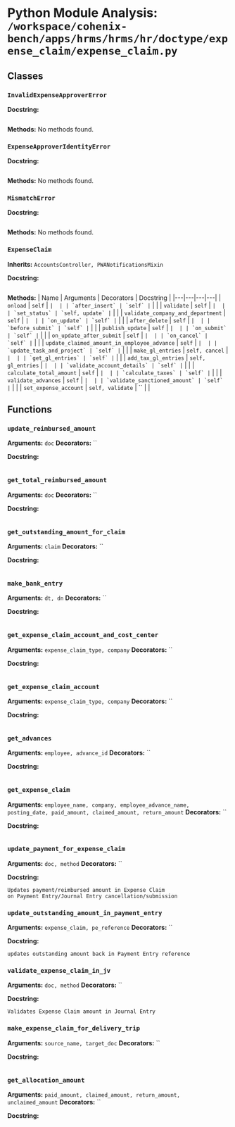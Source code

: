 # Python Module Analysis: `/workspace/cohenix-bench/apps/hrms/hrms/hr/doctype/expense_claim/expense_claim.py`

## Classes

### `InvalidExpenseApproverError`


**Docstring:**
```

```

**Methods:**
No methods found.

### `ExpenseApproverIdentityError`


**Docstring:**
```

```

**Methods:**
No methods found.

### `MismatchError`


**Docstring:**
```

```

**Methods:**
No methods found.

### `ExpenseClaim`
**Inherits:** `AccountsController, PWANotificationsMixin`


**Docstring:**
```

```

**Methods:**
| Name | Arguments | Decorators | Docstring |
|---|---|---|---|
| `onload` | `self` | `` |  |
| `after_insert` | `self` | `` |  |
| `validate` | `self` | `` |  |
| `set_status` | `self, update` | `` |  |
| `validate_company_and_department` | `self` | `` |  |
| `on_update` | `self` | `` |  |
| `after_delete` | `self` | `` |  |
| `before_submit` | `self` | `` |  |
| `publish_update` | `self` | `` |  |
| `on_submit` | `self` | `` |  |
| `on_update_after_submit` | `self` | `` |  |
| `on_cancel` | `self` | `` |  |
| `update_claimed_amount_in_employee_advance` | `self` | `` |  |
| `update_task_and_project` | `self` | `` |  |
| `make_gl_entries` | `self, cancel` | `` |  |
| `get_gl_entries` | `self` | `` |  |
| `add_tax_gl_entries` | `self, gl_entries` | `` |  |
| `validate_account_details` | `self` | `` |  |
| `calculate_total_amount` | `self` | `` |  |
| `calculate_taxes` | `self` | `` |  |
| `validate_advances` | `self` | `` |  |
| `validate_sanctioned_amount` | `self` | `` |  |
| `set_expense_account` | `self, validate` | `` |  |





## Functions

### `update_reimbursed_amount`
**Arguments:** `doc`
**Decorators:** ``

**Docstring:**
```

```
### `get_total_reimbursed_amount`
**Arguments:** `doc`
**Decorators:** ``

**Docstring:**
```

```
### `get_outstanding_amount_for_claim`
**Arguments:** `claim`
**Decorators:** ``

**Docstring:**
```

```
### `make_bank_entry`
**Arguments:** `dt, dn`
**Decorators:** ``

**Docstring:**
```

```
### `get_expense_claim_account_and_cost_center`
**Arguments:** `expense_claim_type, company`
**Decorators:** ``

**Docstring:**
```

```
### `get_expense_claim_account`
**Arguments:** `expense_claim_type, company`
**Decorators:** ``

**Docstring:**
```

```
### `get_advances`
**Arguments:** `employee, advance_id`
**Decorators:** ``

**Docstring:**
```

```
### `get_expense_claim`
**Arguments:** `employee_name, company, employee_advance_name, posting_date, paid_amount, claimed_amount, return_amount`
**Decorators:** ``

**Docstring:**
```

```
### `update_payment_for_expense_claim`
**Arguments:** `doc, method`
**Decorators:** ``

**Docstring:**
```
Updates payment/reimbursed amount in Expense Claim
on Payment Entry/Journal Entry cancellation/submission
```
### `update_outstanding_amount_in_payment_entry`
**Arguments:** `expense_claim, pe_reference`
**Decorators:** ``

**Docstring:**
```
updates outstanding amount back in Payment Entry reference
```
### `validate_expense_claim_in_jv`
**Arguments:** `doc, method`
**Decorators:** ``

**Docstring:**
```
Validates Expense Claim amount in Journal Entry
```
### `make_expense_claim_for_delivery_trip`
**Arguments:** `source_name, target_doc`
**Decorators:** ``

**Docstring:**
```

```
### `get_allocation_amount`
**Arguments:** `paid_amount, claimed_amount, return_amount, unclaimed_amount`
**Decorators:** ``

**Docstring:**
```

```

